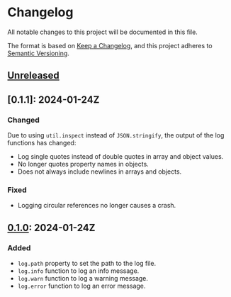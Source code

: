 # Changelog

All notable changes to this project will be documented in this file.

The format is based on [Keep a Changelog](https://keepachangelog.com/en/1.1.0/),
and this project adheres to [Semantic Versioning](https://semver.org/spec/v2.0.0.html).

## [Unreleased]

## [0.1.1]: 2024-01-24Z

### Changed

Due to using `util.inspect` instead of `JSON.stringify`, the output of the log
functions has changed:

- Log single quotes instead of double quotes in array and object values.
- No longer quotes property names in objects.
- Does not always include newlines in arrays and objects.

### Fixed

- Logging circular references no longer causes a crash.

## [0.1.0]: 2024-01-24Z

### Added

- `log.path` property to set the path to the log file.
- `log.info` function to log an info message.
- `log.warn` function to log a warning message.
- `log.error` function to log an error message.

[unreleased]: https://github.com/gimjb/log/compare/latest...HEAD
[0.1.0]: https://github.com/gimjb/log/compare/v0.1.0...v0.1.1
[0.1.0]: https://github.com/gimjb/log/compare/v0.0.0...v0.1.0
